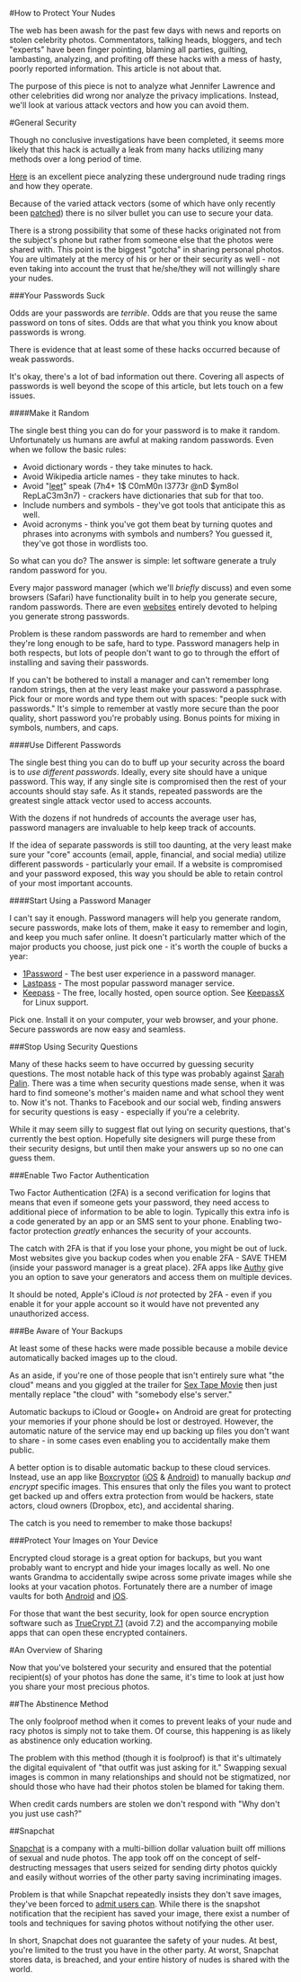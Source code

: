 #How to Protect Your Nudes

The web has been awash for the past few days with news and reports on stolen celebrity photos. Commentators, talking heads, bloggers, and tech "experts" have been finger pointing, blaming all parties, guilting, lambasting, analyzing, and profiting off these hacks with a mess of hasty, poorly reported information. This article is not about that.

The purpose of this piece is not to analyze what Jennifer Lawrence and other celebrities did wrong nor analyze the privacy implications. Instead, we'll look at various attack vectors and how you can avoid them.

#General Security

Though no conclusive investigations have been completed, it seems more likely that this hack is actually a leak from many hacks utilizing many methods over a long period of time.

[Here](https://www.nikcub.com/posts/notes-on-the-celebrity-data-theft/) is an excellent piece analyzing these underground nude trading rings and how they operate.

Because of the varied attack vectors (some of which have only recently been [patched](http://thenextweb.com/apple/2014/09/01/this-could-be-the-apple-icloud-flaw-that-led-to-celebrity-photos-being-leaked/)) there is no silver bullet you can use to secure your data.

There is a strong possibility that some of these hacks originated not from the subject's phone but rather from someone else that the photos were shared with. This point is the biggest "gotcha" in sharing personal photos. You are ultimately at the mercy of his or her or their security as well - not even taking into account the trust that he/she/they will not willingly share your nudes. 

###Your Passwords Suck

Odds are your passwords are _terrible_. Odds are that you reuse the same password on tons of sites. Odds are that what you think you know about passwords is wrong. 

There is evidence that at least some of these hacks occurred because of weak passwords.

It's okay, there's a lot of bad information out there. Covering all aspects of passwords is well beyond the scope of this article, but lets touch on a few issues.

####Make it Random

The single best thing you can do for your password is to make it random. Unfortunately us humans are awful at making random passwords. Even when we follow the basic rules: 
* Avoid dictionary words - they take minutes to hack.
* Avoid Wikipedia article names - they take minutes to hack. 
* Avoid "[leet](https://en.wikipedia.org/wiki/Leet)" speak (7h4+ 1$ C0mM0n l3773r @nD $ym8ol RepLaC3m3n7) - crackers have dictionaries that sub for that too.
* Include numbers and symbols - they've got tools that anticipate this as well.
* Avoid acronyms - think you've got them beat by turning quotes and phrases into acronyms with symbols and numbers? You guessed it, they've got those in wordlists too.

So what can you do? The answer is simple: let software generate a truly random password for you.

Every major password manager (which we'll _briefly_ discuss) and even some browsers (Safari) have functionality built in to help you generate secure, random passwords. There are even [websites](http://passwordsgenerator.net/) entirely devoted to helping you generate strong passwords. 

Problem is these random passwords are hard to remember and when they're long enough to be safe, hard to type. Password managers help in both respects, but lots of people don't want to go to through the effort of installing and saving their passwords.

If you can't be bothered to install a manager and can't remember long random strings, then at the very least make your password a passphrase. Pick four or more words and type them out with spaces: "people suck with passwords." It's simple to remember at vastly more secure than the poor quality, short password you're probably using. Bonus points for mixing in symbols, numbers, and caps.

####Use Different Passwords

The single best thing you can do to buff up your security across the board is to _use different passwords_. Ideally, every site should have a unique password. This way, if any single site is compromised then the rest of your accounts should stay safe. As it stands, repeated passwords are the greatest single attack vector used to access accounts.

With the dozens if not hundreds of accounts the average user has, password managers are invaluable to help keep track of accounts.

If the idea of separate passwords is still too daunting, at the very least make sure your "core" accounts (email, apple, financial, and social media) utilize different passwords - particularly your email. If a website is compromised and your password exposed, this way you should be able to retain control of your most important accounts.

####Start Using a Password Manager

I can't say it enough. Password managers will help you generate random, secure passwords, make lots of them, make it easy to remember and login, and keep you much safer online. It doesn't particularly matter which of the major products you choose, just pick one - it's worth the couple of bucks a year:

* [1Password](https://agilebits.com/onepassword) - The best user experience in a password manager.
* [Lastpass](https://lastpass.com/) - The most popular password manager service.
* [Keepass](http://keepass.info/) - The free, locally hosted, open source option. See [KeepassX](https://www.keepassx.org/) for Linux support.

Pick one. Install it on your computer, your web browser, and your phone. Secure passwords are now easy and seamless.

###Stop Using Security Questions

Many of these hacks seem to have occurred by guessing security questions. The most notable hack of this type was probably against [Sarah Palin](https://en.wikipedia.org/wiki/Sarah_Palin_email_hack). There was a time when security questions made sense, when it was hard to find someone's mother's maiden name and what school they went to. Now it's not. Thanks to Facebook and our social web, finding answers for security questions is easy - especially if you're a celebrity.

While it may seem silly to suggest flat out lying on security questions, that's currently the best option. Hopefully site designers will purge these from their security designs, but until then make your answers up so no one can guess them.

###Enable Two Factor Authentication

Two Factor Authentication (2FA) is a second verification for logins that means that even if someone gets your password, they need access to additional piece of information to be able to login. Typically this extra info is a code generated by an app or an SMS sent to your phone. Enabling two-factor protection _greatly_ enhances the security of your accounts.

The catch with 2FA is that if you lose your phone, you might be out of luck. Most websites give you backup codes when you enable 2FA - SAVE THEM (inside your password manager is a great place). 2FA apps like [Authy](https://www.authy.com/consumers) give you an option to save your generators and access them on multiple devices.

It should be noted, Apple's iCloud _is not_ protected by 2FA - even if you enable it for your apple account so it would have not prevented any unauthorized access.

###Be Aware of Your Backups

At least some of these hacks were made possible because a mobile device automatically backed images up to the cloud. 

As an aside, if you're one of those people that isn't entirely sure what "the cloud" means and you giggled at the trailer for [Sex Tape Movie](https://www.youtube.com/watch?v=eJTct8eHKYE) then just mentally replace "the cloud" with "somebody else's server."

Automatic backups to iCloud or Google+ on Android are great for protecting your memories if your phone should be lost or destroyed. However, the automatic nature of the service may end up backing up files you don't want to share - in some cases even enabling you to accidentally make them public.

A better option is to disable automatic backup to these cloud services. Instead, use an app like [Boxcryptor](https://www.boxcryptor.com/) ([iOS](https://itunes.apple.com/us/app/boxcryptor/id649940870?mt=8) & [Android](https://play.google.com/store/apps/details?id=com.boxcryptor2.android&hl=en)) to manually backup _and encrypt_ specific images. This ensures that only the files you want to protect get backed up and offers extra protection from would be hackers, state actors, cloud owners (Dropbox, etc), and accidental sharing.

The catch is you need to remember to make those backups!

###Protect Your Images on Your Device

Encrypted cloud storage is a great option for backups, but you want probably want to encrypt and hide your images locally as well. No one wants Grandma to accidentally swipe across some private images while she looks at your vacation photos. Fortunately there are a number of image vaults for both [Android](http://techtrix.hubpages.com/hub/6-Best-Apps-to-Hide-Pictures-and-Videos-on-Your-Android-Device) and [iOS](http://hubpages.com/hub/Best-Apps-to-Hide-Pictures-on-iPhone).

For those that want the best security, look for open source encryption software such as [TrueCrypt 7.1](https://github.com/AuditProject/truecrypt-verified-mirror) (avoid 7.2) and the accompanying mobile apps that can open these encrypted containers.


#An Overview of Sharing

Now that you've bolstered your security and ensured that the potential recipient(s) of your photos has done the same, it's time to look at just how you share your most precious photos.

##The Abstinence Method

The only foolproof method when it comes to prevent leaks of your nude and racy photos is simply not to take them. Of course, this happening is as likely as abstinence only education working.

The problem with this method (though it is foolproof) is that it's ultimately the digital equivalent of "that outfit was just asking for it." Swapping sexual images is common in many relationships and should not be stigmatized, nor should those who have had their photos stolen be blamed for taking them.

When credit cards numbers are stolen we don't respond with "Why don't you just use cash?"

##Snapchat

[Snapchat](https://www.snapchat.com/) is a company with a multi-billion dollar valuation built off millions of sexual and nude photos. The app took off on the concept of self-destructing messages that users seized for sending dirty photos quickly and easily without worries of the other party saving incriminating images.

Problem is that while Snapchat repeatedly insists they don't save images, they've been forced to [admit users can](http://blog.snapchat.com/post/88578064510/our-agreement-with-the-maryland-attorney-general). While there is the snapshot notification that the recipient has saved your image, there exist a number of tools and techniques for saving photos without notifying the other user.

In short, Snapchat does not guarantee the safety of your nudes. At best, you're limited to the trust you have in the other party. At worst, Snapchat stores data, is breached, and your entire history of nudes is shared with the world. 